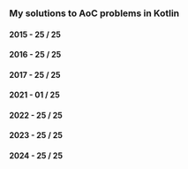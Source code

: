 ### My solutions to AoC problems in Kotlin


#### 2015 - 25 / 25
#### 2016 - 25 / 25
#### 2017 - 25 / 25
#### 2021 - 01 / 25
#### 2022 - 25 / 25
#### 2023 - 25 / 25
#### 2024 - 25 / 25

